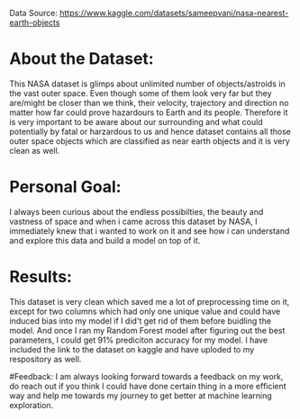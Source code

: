 Data Source: https://www.kaggle.com/datasets/sameepvani/nasa-nearest-earth-objects

# About the Dataset: 
This NASA dataset is glimps about unlimited number of objects/astroids in the vast outer space. Even though some of them look very far but they are/might be closer than we think, their velocity, trajectory and direction no matter how far could prove hazardours to Earth and its people. Therefore it is very important to be aware about our surrounding and what could potentially by fatal or harzardous to us and hence dataset contains all those outer space objects which are classified as near earth objects and it is very clean as well.

# Personal Goal: 
I always been curious about the endless possibilties, the beauty and vastness of space and when i came across this dataset by NASA, I immediately knew that i wanted to work on it and see how i can understand and explore this data and build a model on top of it. 

# Results:
This dataset is very clean which saved me a lot of preprocessing time on it, except for two columns which had only one unique value and could have induced bias into my model if I did't get rid of them before buidling the model. And once I ran my Random Forest model after figuring out the best parameters, I could get 91% prediciton accuracy for my model. I have included the link to the dataset on kaggle and have uploded to my respository as well.

#Feedback: 
I am always looking forward towards a feedback on my work, do reach out if you think I could have done certain thing in a more efficient way and help me towards my journey to get better at machine learning exploration.
